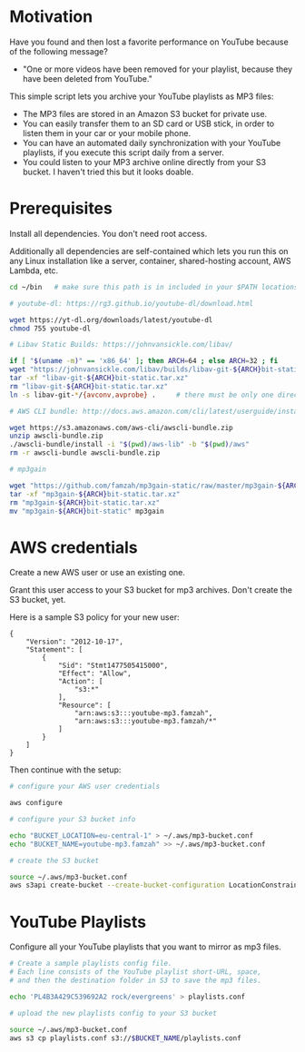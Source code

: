 # Motivation

Have you found and then lost a favorite performance on YouTube because of the following message?
- "One or more videos have been removed for your playlist, because they have been deleted from YouTube."

This simple script lets you archive your YouTube playlists as MP3 files:
- The MP3 files are stored in an Amazon S3 bucket for private use.
- You can easily transfer them to an SD card or USB stick, in order to listen them in your car or your mobile phone.
- You can have an automated daily synchronization with your YouTube playlists, if you execute this script daily from a server.
- You could listen to your MP3 archive online directly from your S3 bucket. I haven't tried this but it looks doable.

# Prerequisites

Install all dependencies. You don't need root access.

Additionally all dependencies are self-contained which lets you run this on any Linux installation like a server, container, shared-hosting account, AWS Lambda, etc.

```bash
cd ~/bin   # make sure this path is in included in your $PATH locations

# youtube-dl: https://rg3.github.io/youtube-dl/download.html

wget https://yt-dl.org/downloads/latest/youtube-dl
chmod 755 youtube-dl

# Libav Static Builds: https://johnvansickle.com/libav/

if [ "$(uname -m)" == 'x86_64' ]; then ARCH=64 ; else ARCH=32 ; fi
wget "https://johnvansickle.com/libav/builds/libav-git-${ARCH}bit-static.tar.xz"
tar -xf "libav-git-${ARCH}bit-static.tar.xz"
rm "libav-git-${ARCH}bit-static.tar.xz"
ln -s libav-git-*/{avconv,avprobe} .     # there must be only one directory "libav-git-*"

# AWS CLI bundle: http://docs.aws.amazon.com/cli/latest/userguide/installing.html#install-bundle-other-os

wget https://s3.amazonaws.com/aws-cli/awscli-bundle.zip
unzip awscli-bundle.zip
./awscli-bundle/install -i "$(pwd)/aws-lib" -b "$(pwd)/aws"
rm -r awscli-bundle awscli-bundle.zip

# mp3gain

wget "https://github.com/famzah/mp3gain-static/raw/master/mp3gain-${ARCH}bit-static.tar.xz"
tar -xf "mp3gain-${ARCH}bit-static.tar.xz"
rm "mp3gain-${ARCH}bit-static.tar.xz"
mv "mp3gain-${ARCH}bit-static" mp3gain
```

# AWS credentials

Create a new AWS user or use an existing one.

Grant this user access to your S3 bucket for mp3 archives. Don't create the S3 bucket, yet.

Here is a sample S3 policy for your new user:

```
{
    "Version": "2012-10-17",
    "Statement": [
        {
            "Sid": "Stmt1477505415000",
            "Effect": "Allow",
            "Action": [
                "s3:*"
            ],
            "Resource": [
                "arn:aws:s3:::youtube-mp3.famzah",
                "arn:aws:s3:::youtube-mp3.famzah/*"
            ]
        }
    ]
}
```

Then continue with the setup:

```bash
# configure your AWS user credentials

aws configure

# configure your S3 bucket info

echo "BUCKET_LOCATION=eu-central-1" > ~/.aws/mp3-bucket.conf
echo "BUCKET_NAME=youtube-mp3.famzah" >> ~/.aws/mp3-bucket.conf

# create the S3 bucket

source ~/.aws/mp3-bucket.conf
aws s3api create-bucket --create-bucket-configuration LocationConstraint="$BUCKET_LOCATION" --acl private --bucket "$BUCKET_NAME"
```

# YouTube Playlists

Configure all your YouTube playlists that you want to mirror as mp3 files.

```bash
# Create a sample playlists config file.
# Each line consists of the YouTube playlist short-URL, space,
# and then the destination folder in S3 to save the mp3 files.

echo 'PL4B3A429C539692A2 rock/evergreens' > playlists.conf

# upload the new playlists config to your S3 bucket

source ~/.aws/mp3-bucket.conf
aws s3 cp playlists.conf s3://$BUCKET_NAME/playlists.conf
```
